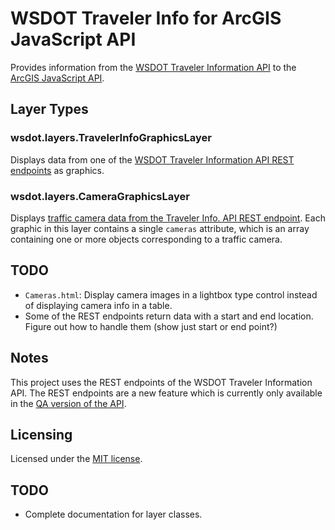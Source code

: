WSDOT Traveler Info for ArcGIS JavaScript API
=============================================

Provides information from the [WSDOT Traveler Information API](http://www.wsdot.wa.gov/Traffic/api/) to the [ArcGIS JavaScript API](http://links.esri.com/javascript).

## Layer Types ##

### wsdot.layers.TravelerInfoGraphicsLayer ###

Displays data from one of the [WSDOT Traveler Information API REST endpoints](http://webpub3qa.wsdot.wa.gov/traffic/api/) as graphics.

### wsdot.layers.CameraGraphicsLayer ###

Displays [traffic camera data from the Traveler Info. API REST endpoint](http://webpub3qa.wsdot.wa.gov/traffic/api/HighwayCameras/HighwayCamerasREST.svc/Help).  Each graphic in this layer contains a single `cameras` attribute, which is an array containing one or more objects corresponding to a traffic camera.

## TODO ##

* `Cameras.html`: Display camera images in a lightbox type control instead of displaying camera info in a table.
* Some of the REST endpoints return data with a start and end location.  Figure out how to handle them (show just start or end point?)

## Notes ##

This project uses the REST endpoints of the WSDOT Traveler Information API.  The REST endpoints are a new feature which is currently only available in the [QA version of the API](http://webpub3qa.wsdot.wa.gov/traffic/api/).

## Licensing ##

Licensed under the [MIT license](http://www.opensource.org/licenses/MIT).

## TODO ##
* Complete documentation for layer classes.